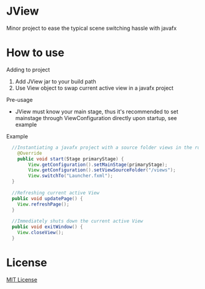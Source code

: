 # JView
Minor project to ease the typical scene switching hassle with javafx

# How to use

Adding to project
1. Add JView jar to your build path
2. Use View object to swap current active view in a javafx project

Pre-usage
- JView must know your main stage, thus it's recommended to set mainstage through ViewConfiguration directly upon startup, see example

Example
```java
  //Instantiating a javafx project with a source folder views in the root directory of the build path
	@Override
	public void start(Stage primaryStage) {
		View.getConfiguration().setMainStage(primaryStage);
		View.getConfiguration().setViewSourceFolder("/views");
		View.switchTo("Launcher.fxml");
  }
  
  //Refreshing current active View
  public void updatePage() {
    View.refreshPage();
  }
  
  //Immediately shuts down the current active View
  public void exitWindow() {
    View.closeView();
  }
```

# License
[MIT License](https://github.com/Kavzor/MongoJRepo/blob/master/LICENSE)
